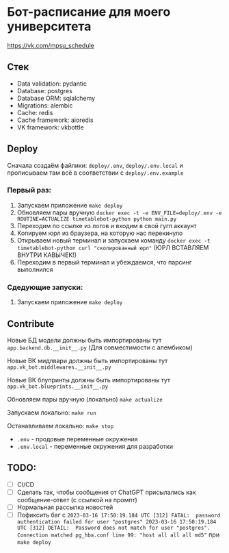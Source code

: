# Бот-расписание для моего университета

https://vk.com/mpsu_schedule

## Стек

- Data validation: pydantic
- Database: postgres
- Database ORM: sqlalchemy
- Migrations: alembic
- Cache: redis
- Cache framework: aioredis
- VK framework: vkbottle


## Deploy

Сначала создаём файлики: `deploy/.env`, `deploy/.env.local` и прописываем там всё в соответствии с `deploy/.env.example`

### Первый раз:

1. Запускаем приложение `make deploy`
2. Обновляем пары вручную `docker exec -t -e ENV_FILE=deploy/.env -e ROUTINE=ACTUALIZE timetablebot-python python main.py`
3. Переходим по ссылке из логов и входим в свой гугл аккаунт
4. Копируем юрл из браузера, на которую нас перекинуло
5. Открываем новый терминал и запускаем команду `docker exec -t timetablebot-python curl "скопированный юрл"` (ЮРЛ ВСТАВЛЯЕМ ВНУТРИ КАВЫЧЕК!)
6. Переходим в первый терминал и убеждаемся, что парсинг выполнился


### Сдедующие запуски:

1. Запускаем приложение `make deploy`


## Contribute

Новые БД модели должны быть импортированы тут `app.backend.db.__init__.py`  (Для совместимости с алембиком)

Новые ВК мидлвари должны быть импортированы тут `app.vk_bot.middlewares.__init__.py`

Новые ВК блупринты должны быть импортированы тут `app.vk_bot.blueprints.__init__.py`

Обновляем пары вручную (локально) `make actualize`

Запускаем локально: `make run`

Останавливаем локально: `make stop`

- `.env` - продовые переменные окружения
- `.env.local` - переменные окружения для разработки

## TODO:

- [ ] CI/CD
- [ ] Сделать так, чтобы сообщения от ChatGPT присылались как сообщение-ответ (с ссылкой на промпт)
- [ ] Нормальная рассылка новостей
- [ ] Пофиксить баг с ```2023-03-16 17:50:19.184 UTC [312] FATAL:  password authentication failed for user "postgres"
2023-03-16 17:50:19.184 UTC [312] DETAIL:  Password does not match for user "postgres".
        Connection matched pg_hba.conf line 99: "host all all all md5"``` при `make deploy` 